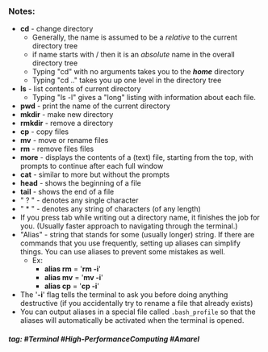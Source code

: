 ### Notes:

- **cd** - change directory
	- Generally, the name is assumed to be a *relative* to the current directory tree
	- if name starts with / then it is an *absolute* name in the overall directory tree
	- Typing "cd" with no arguments takes you to the ***home*** directory
	- Typing "cd .." takes you up one level in the directory tree
- **ls** - list contents of current directory
	- Typing "ls -l" gives a "long" listing with information about each file. 
- **pwd** - print the name of the current directory
-  **mkdir** - make new directory
-  **rmkdir** - remove a directory
- **cp** - copy files 
- **mv** - move or rename files 
- **rm** - remove files files
- **more** - displays the contents of a (text) file, starting from the top, with prompts to continue after each full window
- **cat** - similar to more but without the prompts
- **head** - shows the beginning of a file
- **tail** - shows the end of a file
- " ? " - denotes any single character
- " * " - denotes any string of characters (of any length)
- If you press tab while writing out a directory name, it finishes the job for you. (Usually faster approach to navigating through the terminal.)
- "Alias" - string that stands for some (usually longer) string. If there are commands that you use frequently, setting up aliases can simplify things. You can use aliases to prevent some mistakes as well.
	- Ex:
		- **alias rm** = '**rm -i**'
		- **alias mv** = '**mv -i**'
		- **alias cp** = '**cp -i**'
- The '**-i**' flag tells the terminal to ask you before doing anything destructive (if you accidentally try to rename a file that already exists)
- You can output aliases in a special file called ```.bash_profile``` so that the aliases will automatically be activated when the terminal is opened.

##### tag: #Terminal #High-PerformanceComputing #Amarel